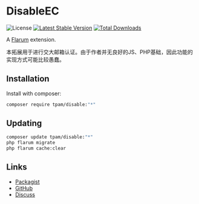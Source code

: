 # DisableEC

![License](https://img.shields.io/badge/license-MIT-blue.svg) [![Latest Stable Version](https://img.shields.io/packagist/v/tpam/disable.svg)](https://packagist.org/packages/tpam/disable) [![Total Downloads](https://img.shields.io/packagist/dt/tpam/disable.svg)](https://packagist.org/packages/tpam/disable)

A [Flarum](http://flarum.org) extension. 

本拓展用于进行交大邮箱认证。由于作者并无良好的JS、PHP基础，因此功能的实现方式可能比较愚蠢。  

## Installation

Install with composer:

```sh
composer require tpam/disable:"*"
```

## Updating

```sh
composer update tpam/disable:"*"
php flarum migrate
php flarum cache:clear
```

## Links

- [Packagist](https://packagist.org/packages/tpam/disable)
- [GitHub](https://github.com/tpam/disable)
- [Discuss](https://discuss.flarum.org/d/PUT_DISCUSS_SLUG_HERE)
